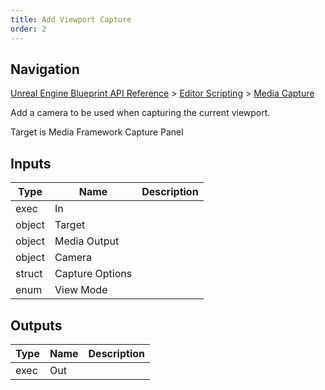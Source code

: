 ```yaml
---
title: Add Viewport Capture
order: 2
---
```

## Navigation

[Unreal Engine Blueprint API Reference](https://dev.epicgames.com/documentation/en-us/unreal-engine/BlueprintAPI) > [Editor Scripting](https://dev.epicgames.com/documentation/en-us/unreal-engine/BlueprintAPI/EditorScripting) > [Media Capture](https://dev.epicgames.com/documentation/en-us/unreal-engine/BlueprintAPI/EditorScripting/MediaCapture)

Add a camera to be used when capturing the current viewport.

Target is Media Framework Capture Panel

## Inputs

| Type | Name | Description |
| --- | --- | --- |
| exec | In |  |
| object | Target |  |
| object | Media Output |  |
| object | Camera |  |
| struct | Capture Options |  |
| enum | View Mode |  |

## Outputs

| Type | Name | Description |
| --- | --- | --- |
| exec | Out |  |
